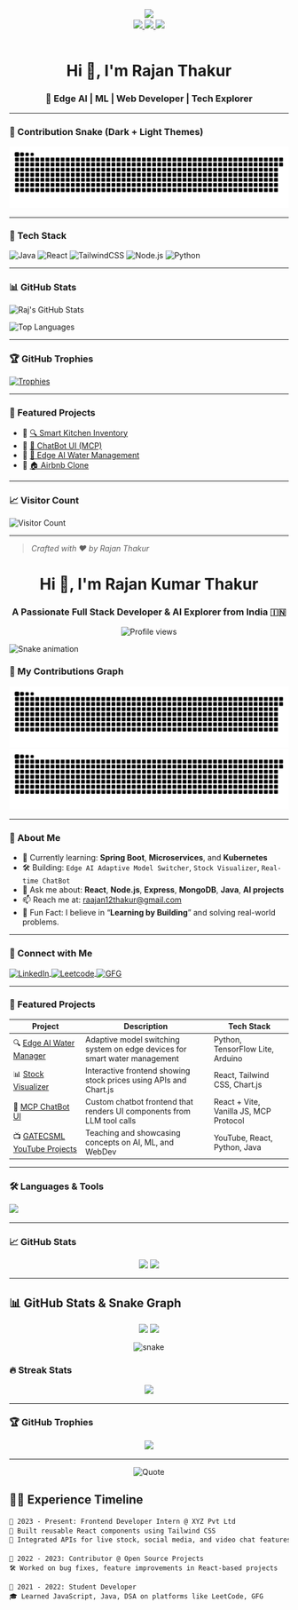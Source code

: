 <!-- Top GIF -->
<div align="center">
  <img height="150" src="https://media.giphy.com/media/M9gbBd9nbDrOTu1Mqx/giphy.gif" />
</div>

<!-- Social Media Badges -->
<div align="center">
  <a href="https://www.linkedin.com/in/rajan12thakur" target="_blank">
    <img src="https://img.shields.io/static/v1?message=LinkedIn&logo=linkedin&label=&color=0077B5&logoColor=white&style=for-the-badge" height="25" />
  </a>
  <a href="https://www.youtube.com/@GATECSML" target="_blank">
    <img src="https://img.shields.io/static/v1?message=YouTube&logo=youtube&label=&color=FF0000&logoColor=white&style=for-the-badge" height="25" />
  </a>
  <a href="mailto:raajan12thakur@gmail.com">
    <img src="https://img.shields.io/static/v1?message=Gmail&logo=gmail&label=&color=D14836&logoColor=white&style=for-the-badge" height="25" />
  </a>
</div>

<br />
<h1 align="center">Hi 👋, I'm Rajan Thakur</h1>
<h3 align="center">🚀 Edge AI | ML | Web Developer | Tech Explorer</h3>

---

### 🐍 Contribution Snake (Dark + Light Themes)

<picture>
  <source media="(prefers-color-scheme: dark)" srcset="https://raw.githubusercontent.com/rajan12thakur/rajan12thakur/output/github-contribution-grid-snake-dark.svg" />
  <source media="(prefers-color-scheme: light)" srcset="https://raw.githubusercontent.com/rajan12thakur/rajan12thakur/output/github-contribution-grid-snake.svg" />
  <img alt="github contribution grid snake animation" src="https://raw.githubusercontent.com/rajan12thakur/rajan12thakur/output/github-contribution-grid-snake.svg" />
</picture>

---

### 🔧 Tech Stack

![Java](https://img.shields.io/badge/Java-%23ED8B00.svg?style=for-the-badge&logo=java&logoColor=white)
![React](https://img.shields.io/badge/React-%2320232A.svg?style=for-the-badge&logo=react&logoColor=61DAFB)
![TailwindCSS](https://img.shields.io/badge/TailwindCSS-%2338B2AC.svg?style=for-the-badge&logo=tailwind-css&logoColor=white)
![Node.js](https://img.shields.io/badge/Node.js-%23339933.svg?style=for-the-badge&logo=node.js&logoColor=white)
![Python](https://img.shields.io/badge/Python-%233776AB.svg?style=for-the-badge&logo=python&logoColor=yellow)

---

### 📊 GitHub Stats

![Raj's GitHub Stats](https://github-readme-stats.vercel.app/api?username=rajan12thakur&show_icons=true&theme=tokyonight)

![Top Languages](https://github-readme-stats.vercel.app/api/top-langs/?username=rajan12thakur&layout=compact&theme=tokyonight)

---

### 🏆 GitHub Trophies

[![Trophies](https://github-profile-trophy.vercel.app/?username=rajan12thakur&theme=darkhub&margin-w=10&margin-h=10)](https://github.com/ryo-ma/github-profile-trophy)

---

### 📌 Featured Projects

- 🔗 [🔍 Smart Kitchen Inventory](https://github.com/rajan12thakur/smart-kitchen)
- 🔗 [💬 ChatBot UI (MCP)](https://github.com/rajan12thakur/chatbot-ui-mcp)
- 🔗 [🌊 Edge AI Water Management](https://github.com/rajan12thakur/edge-ai-water)
- 🔗 [🏠 Airbnb Clone](https://github.com/rajan12thakur/airbnb-clone)

---

### 📈 Visitor Count

![Visitor Count](https://komarev.com/ghpvc/?username=rajan12thakur&style=flat-square&color=blue)

---

> _Crafted with ❤️ by Rajan Thakur_


<!-- Heading -->
<h1 align="center">Hi 👋, I'm Rajan Kumar Thakur</h1>
<h3 align="center">A Passionate Full Stack Developer & AI Explorer from India 🇮🇳</h3>

<!-- Visitor Badge -->
<p align="center">
  <img src="https://komarev.com/ghpvc/?username=rajan12thakur&label=Profile%20views&color=0e75b6&style=flat" alt="Profile views" />
</p>

<!-- Snake contribution -->
<!-- Snake Contribution Animation -->
![Snake animation](https://raw.githubusercontent.com/rajan12thakur/rajan12thakur/output/snake-dark.svg)

### 🐍 My Contributions Graph

![GitHub Snake Light](https://github.com/rajan12thakur/rajan12thakur/blob/output/github-contribution-grid-snake.svg#gh-light-mode-only)
![GitHub Snake Dark](https://github.com/rajan12thakur/rajan12thakur/blob/output/github-contribution-grid-snake-dark.svg#gh-dark-mode-only)







---

### 🚀 About Me

- 🌱 Currently learning: **Spring Boot**, **Microservices**, and **Kubernetes**
- 🛠 Building: `Edge AI Adaptive Model Switcher`, `Stock Visualizer`, `Real-time ChatBot`
- 💬 Ask me about: **React**, **Node.js**, **Express**, **MongoDB**, **Java**, **AI projects**
- 📫 Reach me at: [raajan12thakur@gmail.com](mailto:raajan12thakur@gmail.com)
- 🧠 Fun Fact: I believe in “**Learning by Building**” and solving real-world problems.

---

### 🔗 Connect with Me

<p align="left">
  <a href="https://linkedin.com/in/rajan12thakur" target="_blank">
    <img align="center" src="https://raw.githubusercontent.com/rahuldkjain/github-profile-readme-generator/master/src/images/icons/Social/linked-in-alt.svg" alt="LinkedIn" height="30" width="40" />
  </a>
  <a href="https://www.leetcode.com/rajan12thakur" target="_blank">
    <img align="center" src="https://raw.githubusercontent.com/rahuldkjain/github-profile-readme-generator/master/src/images/icons/Social/leet-code.svg" alt="Leetcode" height="30" width="40" />
  </a>
  <a href="https://auth.geeksforgeeks.org/user/rajan12thakur" target="_blank">
    <img align="center" src="https://raw.githubusercontent.com/rahuldkjain/github-profile-readme-generator/master/src/images/icons/Social/geeks-for-geeks.svg" alt="GFG" height="30" width="40" />
  </a>
</p>

---

### 📁 Featured Projects

| Project | Description | Tech Stack |
|--------|-------------|------------|
| 🔍 [Edge AI Water Manager](https://github.com/your-repo) | Adaptive model switching system on edge devices for smart water management | Python, TensorFlow Lite, Arduino |
| 📊 [Stock Visualizer](https://github.com/your-repo) | Interactive frontend showing stock prices using APIs and Chart.js | React, Tailwind CSS, Chart.js |
| 🤖 [MCP ChatBot UI](https://github.com/your-repo) | Custom chatbot frontend that renders UI components from LLM tool calls | React + Vite, Vanilla JS, MCP Protocol |
| 📺 [GATECSML YouTube Projects](https://www.youtube.com/@GATECSML) | Teaching and showcasing concepts on AI, ML, and WebDev | YouTube, React, Python, Java |

---

### 🛠 Languages & Tools

<div align="left">
  <img src="https://skillicons.dev/icons?i=html,css,js,react,nodejs,express,java,python,mongodb,mysql,tailwind,redux,docker,kubernetes,git,github,vscode,bash,spring,postman,firebase,arduino,linux,figma,tensorflow" />
</div>

---

### 📈 GitHub Stats

<div align="center">
  <img src="https://github-readme-stats.vercel.app/api?username=rajan12thakur&show_icons=true&theme=radical&count_private=true" height="180" />
  <img src="https://github-readme-stats.vercel.app/api/top-langs?username=rajan12thakur&layout=compact&theme=radical" height="180" />
</div>

---
## 📊 GitHub Stats & Snake Graph

<p align="center">
  <img width="48%" src="https://github-readme-stats.vercel.app/api?username=rajan12thakur&show_icons=true&theme=tokyonight" />
  <img width="48%" src="https://github-readme-streak-stats.herokuapp.com/?user=rajan12thakur&theme=tokyonight" />
</p>

<p align="center">
  <img src="https://raw.githubusercontent.com/rajan12thakur/rajan12thakur/output/snake.svg" alt="snake" />
</p>


### 🔥 Streak Stats

<div align="center">
  <img src="https://streak-stats.demolab.com/?user=rajan12thakur&theme=radical" height="180" />
</div>

---

### 🏆 GitHub Trophies

<p align="center">
  <img src="https://github-profile-trophy.vercel.app/?username=rajan12thakur&theme=dracula&row=1&column=6" />
</p>

---


<div align="center">
  <img src="https://quotes-github-readme.vercel.app/api?type=horizontal&theme=radical" alt="Quote" />
</div>


## 🧑‍💼 Experience Timeline

```txt
📆 2023 - Present: Frontend Developer Intern @ XYZ Pvt Ltd
🔧 Built reusable React components using Tailwind CSS
🚀 Integrated APIs for live stock, social media, and video chat features

📆 2022 - 2023: Contributor @ Open Source Projects
🛠️ Worked on bug fixes, feature improvements in React-based projects

📆 2021 - 2022: Student Developer
🎓 Learned JavaScript, Java, DSA on platforms like LeetCode, GFG
